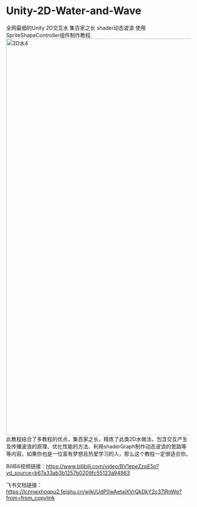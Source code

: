 # Unity-2D-Water-and-Wave
全网最细的Unity 2D交互水 集百家之长 shader动态波浪 使用SpriteShapeController组件制作教程. 
<img width="1920" height="1080" alt="2D水4" src="https://github.com/user-attachments/assets/48f57f68-1662-4bc6-8f77-e5b47d8620c7" />
此教程结合了多教程的优点，集百家之长，精炼了此类2D水做法，包含交互产生及传播波浪的原理、优化性能的方法、利用shaderGraph制作动态波浪的思路等等内容。如果你也是一位富有梦想且热爱学习的人，那么这个教程一定很适合你。 

BiliBili视频链接：https://www.bilibili.com/video/BV1epeZzpE5o?vd_source=b67a33ab3b1257b0209fc55123a94963

飞书文档链接：https://lcnnwxhoqpu2.feishu.cn/wiki/UdP0wAetaiXVrQkDkY2c37lRnWg?from=from_copylink

